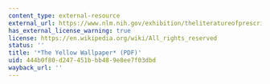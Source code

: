 ```yaml
---
content_type: external-resource
external_url: https://www.nlm.nih.gov/exhibition/theliteratureofprescription/exhibitionAssets/digitalDocs/The-Yellow-Wall-Paper.pdf
has_external_license_warning: true
license: https://en.wikipedia.org/wiki/All_rights_reserved
status: ''
title: '*The Yellow Wallpaper* (PDF)'
uid: 444b0f80-d247-451b-bb48-9e8ee7f03dbd
wayback_url: ''
---
```

